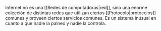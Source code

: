 Internet no es una [[Redes de computadoras|red]], sino una enorme colección de distintas redes que utilizan ciertos [[Protocolo|protocolos]] comunes y proveen ciertos servicios comunes. Es un sistema inusual en cuanto a que nadie la palneó y nadie la controla.